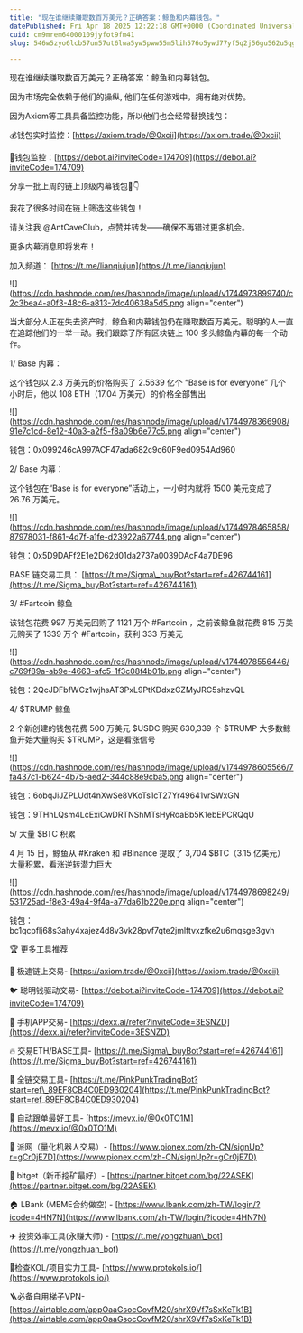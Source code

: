 ```yaml
---
title: "现在谁继续赚取数百万美元？正确答案：鲸鱼和内幕钱包。"
datePublished: Fri Apr 18 2025 12:22:18 GMT+0000 (Coordinated Universal Time)
cuid: cm9mrem64000109jyfot9fm41
slug: 546w5zyo6lcb57un57ut6lwa5yw5pww55m5lih576o5ywd77yf5q2j56gu562u5qgi77ya6bk46bg85zkm5yaf5bmv6zkx5yyf44cc

---
```


现在谁继续赚取数百万美元？正确答案：鲸鱼和内幕钱包。  
  
因为市场完全依赖于他们的操纵, 他们在任何游戏中，拥有绝对优势。  
  
因为Axiom等工具具备监控功能，所以他们也会经常替换钱包：  
  
💰钱包实时监控：[https://axiom.trade/@0xcii](https://axiom.trade/@0xcii)  
  
📱钱包监控：[https://debot.ai?inviteCode=174709](https://debot.ai?inviteCode=174709)  
  
分享一批上周的链上顶级内幕钱包🧵👇  
  
  
我花了很多时间在链上筛选这些钱包！  
  
请关注我 @AntCaveClub，点赞并转发——确保不再错过更多机会。  
  
更多内幕消息即将发布！  
  
加入频道： [https://t.me/lianqiujun](https://t.me/lianqiujun)

![](https://cdn.hashnode.com/res/hashnode/image/upload/v1744973899740/c2c3bea4-a0f3-48c6-a813-7dc40638a5d5.png align="center")

当大部分人正在失去资产时，鲸鱼和内幕钱包仍在赚取数百万美元。聪明的人一直在追踪他们的一举一动。我们跟踪了所有区块链上 100 多头鲸鱼内幕的每一个动作。  
  
1/ Base 内幕：  
  
这个钱包以 2.3 万美元的价格购买了 2.5639 亿个 “Base is for everyone” 几个小时后，他以 108 ETH（17.04 万美元）的价格全部售出  

![](https://cdn.hashnode.com/res/hashnode/image/upload/v1744978366908/91e7c1cd-8e12-40a3-a2f5-f8a09b6e77c5.png align="center")

  
  
  
钱包：0x099246cA997ACF47ada682c9c60F9ed0954Ad960  
  
2/ Base 内幕：  
  
这个钱包在“Base is for everyone”活动上，一小时内就将 1500 美元变成了 26.76 万美元。  

![](https://cdn.hashnode.com/res/hashnode/image/upload/v1744978465858/87978031-f861-4d7f-a1fe-d23922a67744.png align="center")

  
  
钱包：0x5D9DAFf2E1e2D62d01da2737a0039DAcF4a7DE96  
  
BASE 链交易工具： [https://t.me/Sigma\_buyBot?start=ref=426744161](https://t.me/Sigma_buyBot?start=ref=426744161)  
  
3/ #Fartcoin 鲸鱼  
  
该钱包花费 997 万美元回购了 1121 万个 #Fartcoin ，之前该鲸鱼就花费 815 万美元购买了 1339 万个 #Fartcoin，获利 333 万美元  

![](https://cdn.hashnode.com/res/hashnode/image/upload/v1744978556446/c769f89a-ab9e-4663-afc5-1f3c08f4b01b.png align="center")

  
  
  
钱包：2QcJDFbfWCz1wjhsAT3PxL9PtKDdxzCZMyJRC5shzvQL  
  
4/ $TRUMP 鲸鱼  
  
2 个新创建的钱包花费 500 万美元 $USDC 购买 630,339 个 $TRUMP 大多数鲸鱼开始大量购买 $TRUMP，这是看涨信号

![](https://cdn.hashnode.com/res/hashnode/image/upload/v1744978605566/7fa437c1-b624-4b75-aed2-344c88e9cba5.png align="center")

  
  
钱包：6obqJiJZPLUdt4nXwSe8VKoTs1cT27Yr49641vrSWxGN  
  
钱包：9THhLQsm4LcExiCwDRTNShMTsHyRoaBb5K1ebEPCRQqU  
  
  
  
5/ 大量 $BTC 积累  
  
4 月 15 日，鲸鱼从 #Kraken 和 #Binance 提取了 3,704 $BTC（3.15 亿美元） 大量积累，看涨逆转潜力巨大  

![](https://cdn.hashnode.com/res/hashnode/image/upload/v1744978698249/531725ad-f8e3-49a4-9f4a-a77da61b220e.png align="center")

  
  
钱包：bc1qcpflj68s3ahy4xajez4d8v3vk28pvf7qte2jmlftvxzfke2u6mqsge3gvh  
  
  
🏆 更多工具推荐

📱 极速链上交易- [https://axiom.trade/@0xcii](https://axiom.trade/@0xcii)

🐦 聪明钱驱动交易- [https://debot.ai?inviteCode=174709](https://debot.ai?inviteCode=174709)

💎 手机APP交易- [https://dexx.ai/refer?inviteCode=3ESNZD](https://dexx.ai/refer?inviteCode=3ESNZD)

🔥 交易ETH/BASE工具- [https://t.me/Sigma\_buyBot?start=ref=426744161](https://t.me/Sigma_buyBot?start=ref=426744161)

🐷 全链交易工具- [https://t.me/PinkPunkTradingBot?start=ref\_89EF8CB4C0ED930204](https://t.me/PinkPunkTradingBot?start=ref_89EF8CB4C0ED930204)

🚀 自动跟单最好工具- [https://mevx.io/@0x0TO1M](https://mevx.io/@0x0TO1M)

🎁 派网（量化机器人交易）- [https://www.pionex.com/zh-CN/signUp?r=gCr0jE7D](https://www.pionex.com/zh-CN/signUp?r=gCr0jE7D)

🥏 bitget（新币挖矿最好）- [https://partner.bitget.com/bg/22ASEK](https://partner.bitget.com/bg/22ASEK)

🏠 LBank (MEME合约做空) - [https://www.lbank.com/zh-TW/login/?icode=4HN7N](https://www.lbank.com/zh-TW/login/?icode=4HN7N)

✈️ 投资效率工具(永赚大师) - [https://t.me/yongzhuan\_bot](https://t.me/yongzhuan_bot)

🧷检查KOL/项目实力工具- [https://www.protokols.io/](https://www.protokols.io/)

🪜必备自用梯子VPN- [https://airtable.com/appOaaGsocCovfM20/shrX9Vf7sSxKeTk1B](https://airtable.com/appOaaGsocCovfM20/shrX9Vf7sSxKeTk1B)